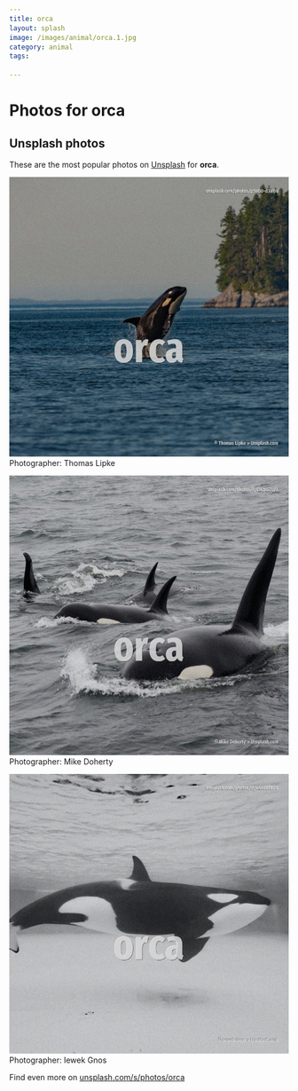 ```yaml
---
title: orca
layout: splash
image: /images/animal/orca.1.jpg
category: animal
tags:

---
```

# Photos for orca
 
## Unsplash photos
These are the most popular photos on [Unsplash](https://unsplash.com) for **orca**.
 
![orca](/images/animal/orca.1.jpg)
Photographer:  Thomas Lipke
 
![orca](/images/animal/orca.2.jpg)
Photographer:  Mike Doherty
 
![orca](/images/animal/orca.3.jpg)
Photographer:  Iewek Gnos
 
Find even more on [unsplash.com/s/photos/orca](https://unsplash.com/s/photos/orca)
 
